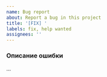 ```yaml
---
name: Bug report
about: Report a bug in this project
title: '[FIX] '
labels: fix, help wanted
assignees: ''
---
```


### Описание ошибки

...
